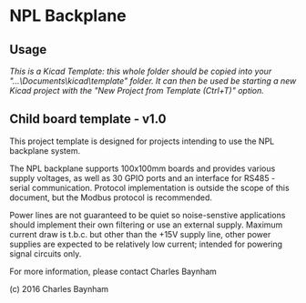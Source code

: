 NPL Backplane
=============

Usage
-----

_This is a Kicad Template: this whole folder should be copied into your "...\Documents\kicad\template\" folder. It can then be used be starting a new Kicad project with the "New Project from Template (Ctrl+T)" option._

Child board template - v1.0
---------------------------

This project template is designed for projects intending to use the NPL backplane system.

The NPL backplane supports 100x100mm boards and provides various supply voltages, as well as 30 GPIO ports and an interface for RS485 - serial communication. Protocol implementation is outside the scope of this document, but the Modbus protocol is recommended.

Power lines are not guaranteed to be quiet so noise-senstive applications should implement their own filtering or use an external supply. Maximum current draw is t.b.c. but other than the +15V supply line, other power supplies are expected to be relatively low current; intended for powering signal circuits only.

For more information, please contact Charles Baynham

(c) 2016 Charles Baynham